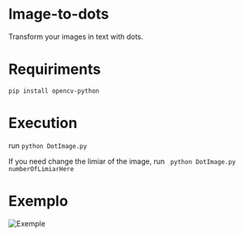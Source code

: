 # Image-to-dots

Transform your images in text with dots.

# Requiriments

```pip install opencv-python```


# Execution

run ``` python DotImage.py ```

If you need change the limiar of the image, run ``` python DotImage.py numberOfLimiarHere```

# Exemplo

![Exemple](./exemple.jpg)
